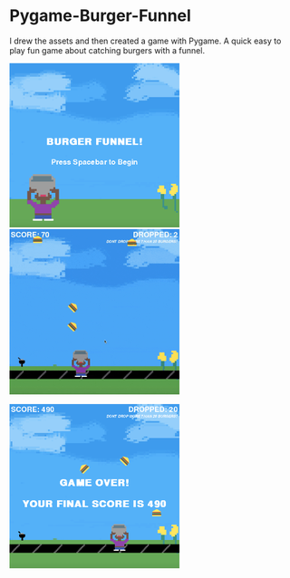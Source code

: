 # Pygame-Burger-Funnel

I drew the assets and then created a game with Pygame. A quick easy to play fun game about catching burgers with a funnel. 

<img src="screenshots/screenshot.png"></img>
&nbsp;
<img src="screenshots/gameplay.gif"></img>

<img src="screenshots/screenshot1.png"></img>
